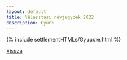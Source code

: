 ```yaml
---
layout: default
title: Választási névjegyzék 2022
description: Gyüre
---
```


{% include settlementHTMLs/Gyuuxre.html %}

[Vissza](./)